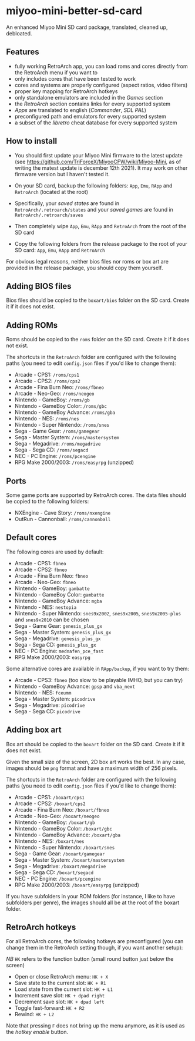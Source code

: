 # miyoo-mini-better-sd-card
An enhanced Miyoo Mini SD card package, translated, cleaned up, debloated.

## Features

- fully working RetroArch app, you can load roms and cores directly from the RetroArch menu if you want to
- only includes cores that have been tested to work
- cores and systems are properly configured (aspect ratios, video filters)
- proper key mapping for RetroArch hotkeys
- only standalone emulators are included in the _Games_ section
- the _RetroArch_ section contains links for every supported system
- _Apps_ are translated to english (_Commander_, _SDL PAL_)
- preconfigured path and emulators for every supported system
- a subset of the _libretro_ cheat database for every supported system

## How to install

- You should first update your Miyoo Mini firmware to the latest update (see https://github.com/TriForceX/MiyooCFW/wiki/Miyoo-Mini, as of writing the matest update is december 12th 2021). It may work on other firmware version but I haven't tested it.

- On your SD card, backup the following folders: `App`, `Emu`,  `RApp` and `RetroArch` (located at the root)

- Specifically, your _saved states_ are found in `RetroArch/.retroarch/states` and your _saved games_ are found in `RetroArch/.retroarch/saves`

- Then completely wipe `App`, `Emu`,  `RApp` and `RetroArch` from the root of the SD card

- Copy the following folders from the release package to the root of your SD card: `App`, `Emu`,  `RApp` and `RetroArch`


For obvious legal reasons, neither bios files nor roms or box art are provided in the release package, you should copy them yourself.


## Adding BIOS files

Bios files should be copied to the `boxart/bios` folder on the SD card. Create it if it does not exist.

## Adding ROMs

Roms should be copied to the `roms` folder on the SD card. Create it if it does not exist.

The shortcuts in the `RetroArch` folder are configured with the following paths (you need to edit `config.json` files if you'd like to change them):

- Arcade - CPS1: `/roms/cps1`
- Arcade - CPS2: `/roms/cps2`
- Arcade - Fina Burn Neo: `/roms/fbneo`
- Arcade - Neo-Geo: `/roms/neogeo`
- Nintendo - GameBoy: `/roms/gb`
- Nintendo - GameBoy Color: `/roms/gbc`
- Nintendo - GameBoy Advance: `/roms/gba`
- Nintendo - NES: `/roms/nes`
- Nintendo - Super Nintendo: `/roms/snes`
- Sega - Game Gear: `/roms/gamegear`
- Sega - Master System: `/roms/mastersystem`
- Sega - Megadrive: `/roms/megadrive`
- Sega - Sega CD: `/roms/segacd`
- NEC - PC Engine: `/roms/pcengine`
- RPG Make 2000/2003: `/roms/easyrpg` (unzipped)

## Ports

Some game ports are supported by RetroArch cores. The data files should be copied to the following folders:

- NXEngine - Cave Story: `/roms/nxengine`
- OutRun - Cannonball: `/roms/cannonball`

## Default cores

The following cores are used by default:

- Arcade - CPS1: `fbneo`
- Arcade - CPS2: `fbneo`
- Arcade - Fina Burn Neo: `fbneo`
- Arcade - Neo-Geo: `fbneo`
- Nintendo - GameBoy: `gambatte`
- Nintendo - GameBoy Color: `gambatte`
- Nintendo - GameBoy Advance: `mgba`
- Nintendo - NES: `nestopia`
- Nintendo - Super Nintendo: `snes9x2002`, `snes9x2005`, `snes9x2005-plus` and `snes9x2010` can be chosen 
- Sega - Game Gear: `genesis_plus_gx`
- Sega - Master System: `genesis_plus_gx`
- Sega - Megadrive: `genesis_plus_gx`
- Sega - Sega CD: `genesis_plus_gx`
- NEC - PC Engine: `mednafen_pce_fast`
- RPG Make 2000/2003: `easyrpg`

Some alternative cores are available in `RApp/backup`, if you want to try them: 

- Arcade - CPS3: `fbneo` (too slow to be playable IMHO, but you can try)
- Nintendo - GameBoy Advance: `gpsp` and `vba_next`
- Nintendo - NES: `fceumm`
- Sega - Master System: `picodrive`
- Sega - Megadrive: `picodrive`
- Sega - Sega CD: `picodrive`

## Adding box art

Box art should be copied to the `boxart` folder on the SD card. Create it if it does not exist.

Given the small size of the screen, 2D box art works the best. In any case, images should be `png` format and have a maximum width of 256 pixels.

The shortcuts in the `RetroArch` folder are configured with the following paths (you need to edit `config.json` files if you'd like to change them):

- Arcade - CPS1: `/boxart/cps1`
- Arcade - CPS2: `/boxart/cps2`
- Arcade - Fina Burn Neo: `/boxart/fbneo`
- Arcade - Neo-Geo: `/boxart/neogeo`
- Nintendo - GameBoy: `/boxart/gb`
- Nintendo - GameBoy Color: `/boxart/gbc`
- Nintendo - GameBoy Advance: `/boxart/gba`
- Nintendo - NES: `/boxart/nes`
- Nintendo - Super Nintendo: `/boxart/snes`
- Sega - Game Gear: `/boxart/gamegear`
- Sega - Master System: `/boxart/mastersystem`
- Sega - Megadrive: `/boxart/megadrive`
- Sega - Sega CD: `/boxart/segacd`
- NEC - PC Engine: `/boxart/pcengine`
- RPG Make 2000/2003: `/boxart/easyrpg` (unzipped)

If you have subfolders in your ROM folders (for instance, I like to have subfolders per genre), the images should all be at the root of the boxart folder.

## RetroArch hotkeys

For all RetroArch cores, the following hotkeys are preconfigured (you can change them in the RetroArch setting though, if you want another setup):

_NB_ `HK` refers to the function button (small round button just below the screen)

- Open or close RetroArch menu: `HK + X`
- Save state to the current slot: `HK + R1`
- Load state from the current slot: `HK + L1`
- Increment save slot: `HK + dpad right`
- Decrement save slot: `HK + dpad left`
- Toggle fast-forward: `HK + R2`
- Rewind: `HK + L2`

Note that pressing `F` does not bring up the menu anymore, as it is used as the _hotkey enable_ button.
